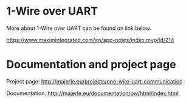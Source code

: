 # 1-Wire over UART

More about 1-Wire over UART can be found on link below.

https://www.maximintegrated.com/en/app-notes/index.mvp/id/214

# Documentation and project page

Project page:  http://majerle.eu/projects/one-wire-uart-communication

Documentation: http://majerle.eu/documentation/ow/html/index.html